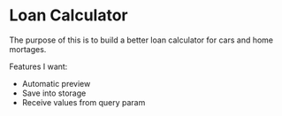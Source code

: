 # Loan Calculator

The purpose of this is to build a better loan calculator for cars and home mortages.

Features I want:

- Automatic preview
- Save into storage
- Receive values from query param